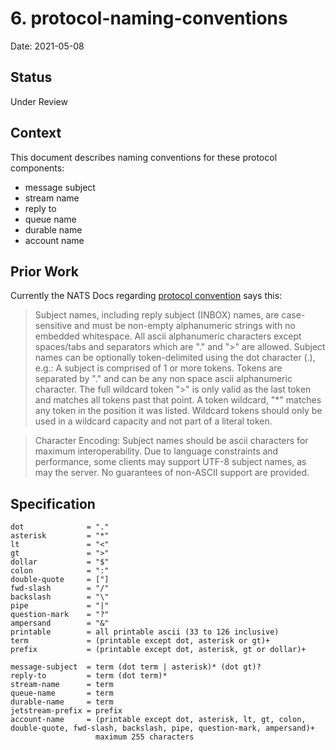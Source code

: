 # 6. protocol-naming-conventions

Date: 2021-05-08

## Status

Under Review

## Context

This document describes naming conventions for these protocol components:

* message subject
* stream name
* reply to
* queue name
* durable name
* account name

## Prior Work

Currently the NATS Docs regarding [protocol convention](https://docs.nats.io/nats-protocol/nats-protocol#protocol-conventions) says this:

> Subject names, including reply subject (INBOX) names, are case-sensitive and must be non-empty alphanumeric strings with no embedded whitespace. All ascii alphanumeric characters except spaces/tabs and separators which are "." and ">" are allowed. Subject names can be optionally token-delimited using the dot character (.), e.g.:
A subject is comprised of 1 or more tokens. Tokens are separated by "." and can be any non space ascii alphanumeric character. The full wildcard token ">" is only valid as the last token and matches all tokens past that point. A token wildcard, "*" matches any token in the position it was listed. Wildcard tokens should only be used in a wildcard capacity and not part of a literal token.

> Character Encoding: Subject names should be ascii characters for maximum interoperability. Due to language constraints and performance, some clients may support UTF-8 subject names, as may the server. No guarantees of non-ASCII support are provided.

## Specification

```
dot              = "."
asterisk         = "*"
lt               = "<"
gt               = ">"
dollar           = "$"
colon            = ":"
double-quote     = ["]
fwd-slash        = "/"
backslash        = "\"
pipe             = "|"
question-mark    = "?"
ampersand        = "&"
printable        = all printable ascii (33 to 126 inclusive)
term             = (printable except dot, asterisk or gt)+
prefix           = (printable except dot, asterisk, gt or dollar)+

message-subject  = term (dot term | asterisk)* (dot gt)?
reply-to         = term (dot term)*
stream-name      = term
queue-name       = term
durable-name     = term
jetstream-prefix = prefix
account-name     = (printable except dot, asterisk, lt, gt, colon, double-quote, fwd-slash, backslash, pipe, question-mark, ampersand)+
                   maximum 255 characters
```


  

